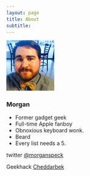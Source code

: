 ```yaml
---
layout: page
title: About 
subtitle: 
---
```

<img src="\img\Profile.jpeg" alt="" style="width:25%">

### Morgan

- Former gadget geek
- Full-time Apple fanboy
- Obnoxious keyboard wonk.
- Beard
- Every list needs a 5.

twitter [@morganspeck](https://twitter.com/morganspeck)

Geekhack [Cheddarbek](https://geekhack.org/index.php?action=profile;u=48354)
